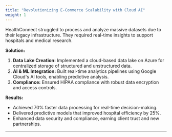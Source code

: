 ```yaml
---
title: "Revolutionizing E-Commerce Scalability with Cloud AI"
weight: 1
---
```


HealthConnect struggled to process and analyze massive datasets due to their legacy infrastructure. They required real-time insights to support hospitals and medical research.  

**Solution:**  
1. **Data Lake Creation:** Implemented a cloud-based data lake on Azure for centralized storage of structured and unstructured data.  
2. **AI & ML Integration:** Built real-time analytics pipelines using Google Cloud's AI tools, enabling predictive analysis.  
3. **Compliance:** Ensured HIPAA compliance with robust data encryption and access controls.  

**Results:**  
- Achieved 70% faster data processing for real-time decision-making.  
- Delivered predictive models that improved hospital efficiency by 25%.  
- Enhanced data security and compliance, earning client trust and new partnerships.  

---
